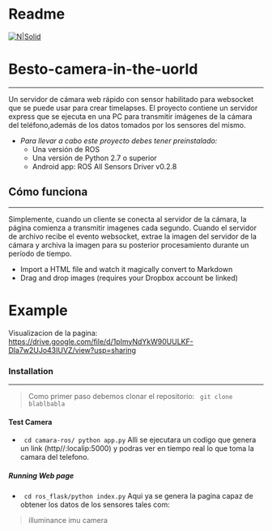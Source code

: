 # Readme 

[![N|Solid](https://lh3.googleusercontent.com/proxy/zXOtAsOkQ19Te14LY7MGtUH7OWvK-lIxpb8gcYXCcOiYjmsB4fu9riYahu4ETg4QIy4EctZw84qOJqtqxyGnaZhhjWJG4ZKV8M4QdX8vrKuheufWdQ)](https://nodesource.com/products/nsolid)


# Besto-camera-in-the-uorld
--------------------------
Un servidor de cámara web rápido con sensor habilitado para websocket que se puede usar para crear timelapses. El proyecto contiene un servidor express que se ejecuta en una PC para transmitir imágenes de la cámara del teléfono,además de los datos tomados por los sensores del mismo.
- *Para llevar a cabo este proyecto debes tener preinstalado:*
  - Una versión de ROS
  - Una versión de Python 2.7 o superior
  - Android app: ROS All Sensors Driver v0.2.8

## Cómo funciona
--------------------------------
Simplemente, cuando un cliente se conecta al servidor de la cámara, la página comienza a transmitir imagenes cada segundo. Cuando el servidor de archivo recibe el evento websocket, extrae la imagen del servidor de la cámara y archiva la imagen para su posterior procesamiento durante un período de tiempo.

  - Import a HTML file and watch it magically convert to Markdown
  - Drag and drop images (requires your Dropbox account be linked)

# Example 
Visualizacion de la pagina:
https://drive.google.com/file/d/1pImyNdYkW90UULKF-Dla7w2UJo43IUVZ/view?usp=sharing

### Installation
---
> Como primer paso debemos clonar el repositorio: 
` git clone blablbabla` 
#### Test Camera
- ` cd camara-ros/ python app.py` 
Alli se ejecutara un codigo que genera un link  (http//:localip:5000) y podras ver en tiempo real lo que toma la camara del telefono.

##### Running Web page

- ` cd ros_flask/python index.py` 
Aqui ya se genera la pagina capaz de obtener los datos de los sensores tales com:
> illuminance
> imu
> camera


